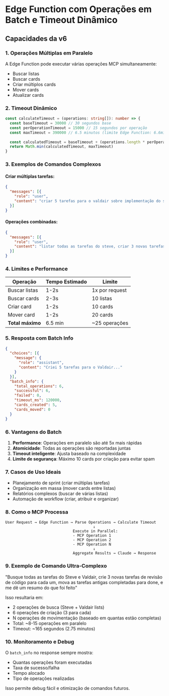 # Edge Function com Operações em Batch e Timeout Dinâmico

## Capacidades da v6

### 1. **Operações Múltiplas em Paralelo**
A Edge Function pode executar várias operações MCP simultaneamente:
- Buscar listas
- Buscar cards
- Criar múltiplos cards
- Mover cards
- Atualizar cards

### 2. **Timeout Dinâmico**
```typescript
const calculateTimeout = (operations: string[]): number => {
  const baseTimeout = 30000 // 30 segundos base
  const perOperationTimeout = 15000 // 15 segundos por operação
  const maxTimeout = 390000 // 6.5 minutos (limite Edge Function: 6.6min)
  
  const calculatedTimeout = baseTimeout + (operations.length * perOperationTimeout)
  return Math.min(calculatedTimeout, maxTimeout)
}
```

### 3. **Exemplos de Comandos Complexos**

#### Criar múltiplas tarefas:
```json
{
  "messages": [{
    "role": "user",
    "content": "criar 5 tarefas para o valdair sobre implementação do sistema de notificações"
  }]
}
```

#### Operações combinadas:
```json
{
  "messages": [{
    "role": "user",
    "content": "listar todas as tarefas do steve, criar 3 novas tarefas de testes, e mover as completadas para done"
  }]
}
```

### 4. **Limites e Performance**

| Operação | Tempo Estimado | Limite |
|----------|----------------|---------|
| Buscar listas | 1-2s | 1x por request |
| Buscar cards | 2-3s | 10 listas |
| Criar card | 1-2s | 10 cards |
| Mover card | 1-2s | 20 cards |
| **Total máximo** | 6.5 min | ~25 operações |

### 5. **Resposta com Batch Info**
```json
{
  "choices": [{
    "message": {
      "role": "assistant",
      "content": "Criei 5 tarefas para o Valdair..."
    }
  }],
  "batch_info": {
    "total_operations": 6,
    "successful": 6,
    "failed": 0,
    "timeout_ms": 120000,
    "cards_created": 5,
    "cards_moved": 0
  }
}
```

### 6. **Vantagens do Batch**
1. **Performance**: Operações em paralelo são até 5x mais rápidas
2. **Atomicidade**: Todas as operações são reportadas juntas
3. **Timeout inteligente**: Ajusta baseado na complexidade
4. **Limite de segurança**: Máximo 10 cards por criação para evitar spam

### 7. **Casos de Uso Ideais**
- Planejamento de sprint (criar múltiplas tarefas)
- Organização em massa (mover cards entre listas)
- Relatórios complexos (buscar de várias listas)
- Automação de workflow (criar, atribuir e organizar)

### 8. **Como o MCP Processa**
```
User Request → Edge Function → Parse Operations → Calculate Timeout
                                       ↓
                              Execute in Parallel:
                              - MCP Operation 1
                              - MCP Operation 2
                              - MCP Operation N
                                       ↓
                              Aggregate Results → Claude → Response
```

### 9. **Exemplo de Comando Ultra-Complexo**
"Busque todas as tarefas do Steve e Valdair, crie 3 novas tarefas de revisão de código para cada um, mova as tarefas antigas completadas para done, e me dê um resumo do que foi feito"

Isso resultaria em:
- 2 operações de busca (Steve + Valdair lists)
- 6 operações de criação (3 para cada)
- N operações de movimentação (baseado em quantas estão completas)
- Total: ~8-15 operações em paralelo
- Timeout: ~165 segundos (2.75 minutos)

### 10. **Monitoramento e Debug**
O `batch_info` no response sempre mostra:
- Quantas operações foram executadas
- Taxa de sucesso/falha
- Tempo alocado
- Tipo de operações realizadas

Isso permite debug fácil e otimização de comandos futuros.